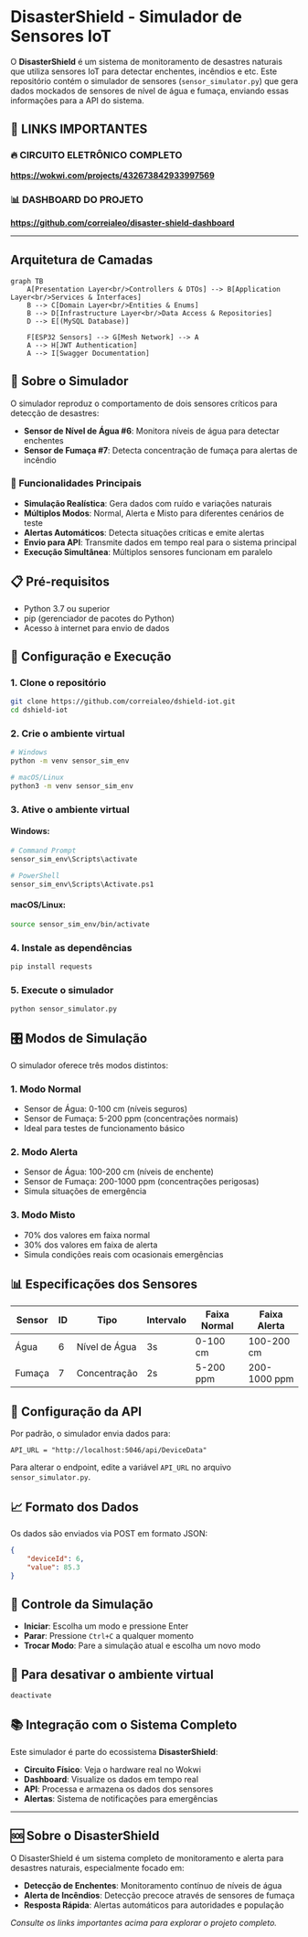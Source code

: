 # DisasterShield - Simulador de Sensores IoT

O **DisasterShield** é um sistema de monitoramento de desastres naturais que utiliza sensores IoT para detectar enchentes, incêndios e etc. Este repositório contém o simulador de sensores (`sensor_simulator.py`) que gera dados mockados de sensores de nível de água e fumaça, enviando essas informações para a API do sistema.

## 🔗 LINKS IMPORTANTES

### 🔥 **CIRCUITO ELETRÔNICO COMPLETO**
**https://wokwi.com/projects/432673842933997569**

### 📊 **DASHBOARD DO PROJETO**
**https://github.com/correialeo/disaster-shield-dashboard**

---

## Arquitetura de Camadas

```mermaid
graph TB
    A[Presentation Layer<br/>Controllers & DTOs] --> B[Application Layer<br/>Services & Interfaces]
    B --> C[Domain Layer<br/>Entities & Enums]
    B --> D[Infrastructure Layer<br/>Data Access & Repositories]
    D --> E[(MySQL Database)]
    
    F[ESP32 Sensors] --> G[Mesh Network] --> A
    A --> H[JWT Authentication]
    A --> I[Swagger Documentation]
```

## 🚨 Sobre o Simulador

O simulador reproduz o comportamento de dois sensores críticos para detecção de desastres:

- **Sensor de Nível de Água #6**: Monitora níveis de água para detectar enchentes
- **Sensor de Fumaça #7**: Detecta concentração de fumaça para alertas de incêndio

### 🎯 Funcionalidades Principais

- **Simulação Realística**: Gera dados com ruído e variações naturais
- **Múltiplos Modos**: Normal, Alerta e Misto para diferentes cenários de teste
- **Alertas Automáticos**: Detecta situações críticas e emite alertas
- **Envio para API**: Transmite dados em tempo real para o sistema principal
- **Execução Simultânea**: Múltiplos sensores funcionam em paralelo

## 📋 Pré-requisitos

- Python 3.7 ou superior
- pip (gerenciador de pacotes do Python)
- Acesso à internet para envio de dados

## 🚀 Configuração e Execução

### 1. Clone o repositório
```bash
git clone https://github.com/correialeo/dshield-iot.git
cd dshield-iot
```

### 2. Crie o ambiente virtual
```bash
# Windows
python -m venv sensor_sim_env

# macOS/Linux
python3 -m venv sensor_sim_env
```

### 3. Ative o ambiente virtual

#### Windows:
```bash
# Command Prompt
sensor_sim_env\Scripts\activate

# PowerShell
sensor_sim_env\Scripts\Activate.ps1
```

#### macOS/Linux:
```bash
source sensor_sim_env/bin/activate
```

### 4. Instale as dependências
```bash
pip install requests
```

### 5. Execute o simulador
```bash
python sensor_simulator.py
```

## 🎛️ Modos de Simulação

O simulador oferece três modos distintos:

### 1. **Modo Normal**
- Sensor de Água: 0-100 cm (níveis seguros)
- Sensor de Fumaça: 5-200 ppm (concentrações normais)
- Ideal para testes de funcionamento básico

### 2. **Modo Alerta**
- Sensor de Água: 100-200 cm (níveis de enchente)
- Sensor de Fumaça: 200-1000 ppm (concentrações perigosas)
- Simula situações de emergência

### 3. **Modo Misto**
- 70% dos valores em faixa normal
- 30% dos valores em faixa de alerta
- Simula condições reais com ocasionais emergências

## 📊 Especificações dos Sensores

| Sensor | ID | Tipo | Intervalo | Faixa Normal | Faixa Alerta |
|--------|----|----|----------|-------------|-------------|
| Água | 6 | Nível de Água | 3s | 0-100 cm | 100-200 cm |
| Fumaça | 7 | Concentração | 2s | 5-200 ppm | 200-1000 ppm |

## 🔧 Configuração da API

Por padrão, o simulador envia dados para:
```
API_URL = "http://localhost:5046/api/DeviceData"
```

Para alterar o endpoint, edite a variável `API_URL` no arquivo `sensor_simulator.py`.

## 📈 Formato dos Dados

Os dados são enviados via POST em formato JSON:
```json
{
    "deviceId": 6,
    "value": 85.3
}
```

## 🔄 Controle da Simulação

- **Iniciar**: Escolha um modo e pressione Enter
- **Parar**: Pressione `Ctrl+C` a qualquer momento
- **Trocar Modo**: Pare a simulação atual e escolha um novo modo

## 🛑 Para desativar o ambiente virtual
```bash
deactivate
```

## 📚 Integração com o Sistema Completo

Este simulador é parte do ecossistema **DisasterShield**:

- **Circuito Físico**: Veja o hardware real no Wokwi
- **Dashboard**: Visualize os dados em tempo real
- **API**: Processa e armazena os dados dos sensores
- **Alertas**: Sistema de notificações para emergências

---

## 🆘 Sobre o DisasterShield

O DisasterShield é um sistema completo de monitoramento e alerta para desastres naturais, especialmente focado em:
- **Detecção de Enchentes**: Monitoramento contínuo de níveis de água
- **Alerta de Incêndios**: Detecção precoce através de sensores de fumaça
- **Resposta Rápida**: Alertas automáticos para autoridades e população

*Consulte os links importantes acima para explorar o projeto completo.*

